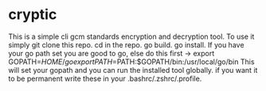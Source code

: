 # cryptic

This is a simple cli gcm standards encryption and decryption tool.
To use it simply git clone this repo.
cd in the repo.
go build.
go install.
If you have your go path set you are good to go, else do this first ->
export GOPATH=$HOME/go
export PATH=$PATH:$GOPATH/bin:/usr/local/go/bin
This will set your gopath and you can run the installed tool globally.
if you want it to be permanent write these in your .bashrc/.zshrc/.profile.
